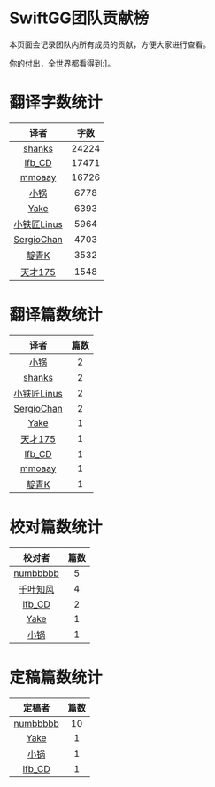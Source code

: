 
# SwiftGG团队贡献榜

本页面会记录团队内所有成员的贡献，方便大家进行查看。

你的付出，全世界都看得到:]。

# 翻译字数统计

| 译者 | 字数 |
| :------------: | :------------: |
| [shanks](http://codebuild.me) | 24224 |
| [lfb_CD](http://weibo.com/lfbWb) | 17471 |
| [mmoaay](http://blog.csdn.net/mmoaay) | 16726 |
| [小锅](http://www.swiftyper.com) | 6778 |
| [Yake](http://blog.csdn.net/yake_099) | 6393 |
| [小铁匠Linus](http://weibo.com/linusling) | 5964 |
| [SergioChan](https://github.com/SergioChan) | 4703 |
| [靛青K](http://www.dianqk.org) | 3532 |
| [天才175](http://weibo.com/u/2916092907) | 1548 |


# 翻译篇数统计

| 译者 | 篇数 |
| :------------: | :------------: |
| [小锅](http://www.swiftyper.com) | 2 |
| [shanks](http://codebuild.me) | 2 |
| [小铁匠Linus](http://weibo.com/linusling) | 2 |
| [SergioChan](https://github.com/SergioChan) | 2 |
| [Yake](http://blog.csdn.net/yake_099) | 1 |
| [天才175](http://weibo.com/u/2916092907) | 1 |
| [lfb_CD](http://weibo.com/lfbWb) | 1 |
| [mmoaay](http://blog.csdn.net/mmoaay) | 1 |
| [靛青K](http://www.dianqk.org) | 1 |


# 校对篇数统计

| 校对者 | 篇数 |
| :------------: | :------------: |
| [numbbbbb](https://github.com/numbbbbb) | 5 |
| [千叶知风](http://weibo.com/xiaoxxiao) | 4 |
| [lfb_CD](http://weibo.com/lfbWb) | 2 |
| [Yake](http://blog.csdn.net/yake_099) | 1 |
| [小锅](http://www.swiftyper.com) | 1 |


# 定稿篇数统计

| 定稿者 | 篇数 |
| :------------: | :------------: |
| [numbbbbb](https://github.com/numbbbbb) | 10 |
| [Yake](http://blog.csdn.net/yake_099) | 1 |
| [小锅](http://www.swiftyper.com) | 1 |
| [lfb_CD](http://weibo.com/lfbWb) | 1 |